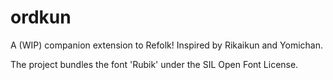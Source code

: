 # ordkun
A (WIP) companion extension to Refolk! Inspired by Rikaikun and Yomichan.

The project bundles the font 'Rubik' under the SIL Open Font License.